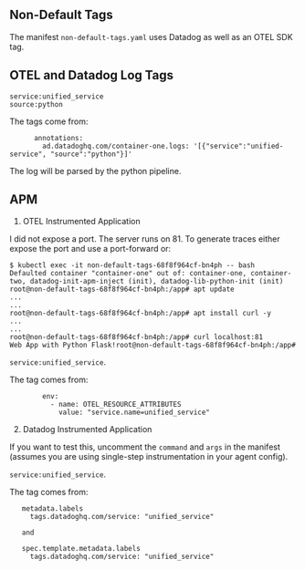 Non-Default Tags
--

The manifest ```non-default-tags.yaml``` uses Datadog as well as an OTEL SDK tag.

OTEL and Datadog Log Tags
--

```service:unified_service```  
```source:python```  
  
The tags come from:  
  
```  
      annotations:  
        ad.datadoghq.com/container-one.logs: '[{"service":"unified-service", "source":"python"}]'
```  
  
The log will be parsed by the python pipeline.  
  
APM
--  

1) OTEL Instrumented Application  
  
I did not expose a port.  The server runs on 81.  To generate traces either expose the port and use a port-forward or:  
  
```  
$ kubectl exec -it non-default-tags-68f8f964cf-bn4ph -- bash  
Defaulted container "container-one" out of: container-one, container-two, datadog-init-apm-inject (init), datadog-lib-python-init (init)  
root@non-default-tags-68f8f964cf-bn4ph:/app# apt update  
...  
...  
root@non-default-tags-68f8f964cf-bn4ph:/app# apt install curl -y  
...  
...  
root@non-default-tags-68f8f964cf-bn4ph:/app# curl localhost:81  
Web App with Python Flask!root@non-default-tags-68f8f964cf-bn4ph:/app#  
``` 
  
```service:unified_service```. 
  
The tag comes from:  
  
```  
        env:  
          - name: OTEL_RESOURCE_ATTRIBUTES  
            value: "service.name=unified_service"  
```  

  
2) Datadog Instrumented Application  
  
If you want to test this, uncomment the ```command``` and ```args``` in the manifest (assumes you are using single-step instrumentation in your agent config). 

```service:unified_service```. 
  
The tag comes from:  
  
```  
   metadata.labels  
     tags.datadoghq.com/service: "unified_service"  
  
   and
    
   spec.template.metadata.labels  
     tags.datadoghq.com/service: "unified_service"  
```


